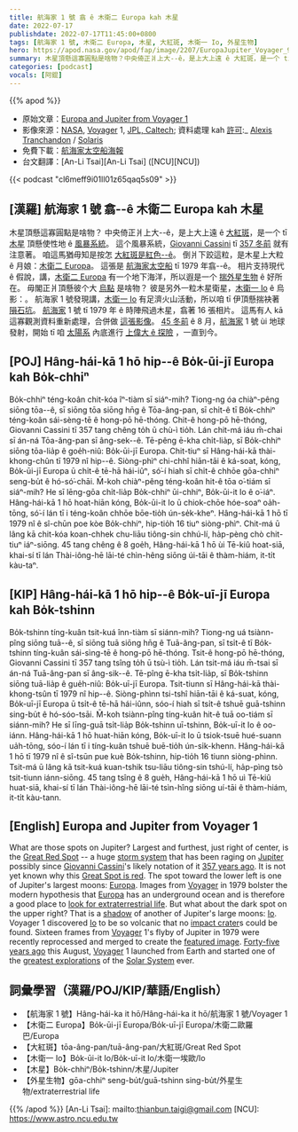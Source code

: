 ```yaml
---
title: 航海家 1 號 翕 ê 木衛二 Europa kah 木星
date: 2022-07-17
publishdate: 2022-07-17T11:45:00+0800
tags: [航海家 1 號, 木衛二 Europa, 木星, 大紅斑, 木衛一 Io, 外星生物]
hero: https://apod.nasa.gov/apod/fap/image/2207/EuropaJupiter_Voyager_960.jpg
summary: 木星頂懸這寡圓點是啥物？中央倚正爿上大--ê，是上大上遠 ê 大紅斑，是一个 tī 木星頂懸使性地 ê 風暴系統。
categories: [podcast]
vocals: [阿錕]
---
```


{{% apod %}}

- 原始文章：[Europa and Jupiter from Voyager 1](https://apod.nasa.gov/apod/ap220717.html)
- 影像來源：[NASA](https://www.nasa.gov/), [Voyager](https://voyager.jpl.nasa.gov/) 1, [JPL, Caltech](https://www.jpl.nasa.gov/); 資料處理 kah [許可](https://creativecommons.org/licenses/by-nc-sa/2.0/):_ [Alexis Tranchandon](mailto:alexis.tranchandoni@gmail.com ) / [Solaris](https://www.flickr.com/photos/alex-is-solaris/)
- 免費下載：[航海家太空船海報](https://voyager.jpl.nasa.gov/downloads/)
- 台文翻譯：[An-Li Tsai][An-Li Tsai] ([NCU][NCU])

{{< podcast "cl6meff9i01ll01z65qaq5s09" >}}

## [漢羅] 航海家 1 號 翕--ê 木衛二 Europa kah 木星
木星頂懸這寡圓點是啥物？
中央倚正爿上大--ê，是上大上遠 ê [大紅斑][Great Red Spot]，是一个 tī [木星][Jupiter] 頂懸使性地 ê [風暴系統][storm system]。
這个風暴系統，[Giovanni Cassini][Giovanni Cassini] tī [357 冬前][357 years ago] 就有注意著。
咱這馬猶毋知是按怎 [大紅斑是紅色--ê][Great Spot is red]。
倒爿下跤這粒，是木星上大粒 ê 月娘：[木衛二 Europa][Europa 1]。
這張是 [航海家太空船][Voyager 1] tī 1979 年翕--ê。
相片支持現代 ê 假說，講，[木衛二 Europa][Europa 2] 有一个地下海洋，所以遐是一个 [揣外星生物][look for extraterrestrial life] ê 好所在。
毋閣正爿頂懸彼个大 [烏點][shadow] 是啥物？
彼是另外一粒木星衛星，[木衛一 Io][Io 1] ê 烏影：。
航海家 1 號發現講，[木衛一 Io][Io 2] 有足濟火山活動，所以咱 tī 伊頂懸揣袂著 [隕石坑][impact crater]。
[航海家][Voyager 2] 1 號 tī 1979 年 ê 時陣飛過木星，翕著 16 張相片。
這馬有人 kā 這寡觀測資料重新處理，合併做 [這張影像][featured image]。
[45 冬前][Forty-five years ago] ê 8 月，[航海家][Voyager 3] 1 號 ùi 地球發射，開始 tī 咱 [太陽系][Solar System] 內底進行 [上偉大 ê 探險][greatest explorations] ，一直到今。

## [POJ] Hâng-hái-kā 1 hō hip--ê Bo̍k-ūi-jī Europa kah Bo̍k-chhiⁿ
Bo̍k-chhiⁿ téng-koân chit-kóa îⁿ-tiàm sī siáⁿ-mih?
Tiong-ng óa chiàⁿ-pêng siōng tōa--ê, sī siōng tōa siōng hn̄g ê Tōa-âng-pan, sī chi̍t-ê tī Bo̍k-chhiⁿ téng-koân sái-sèng-tē ê hong-pō hē-thóng.
Chit-ê hong-pō hē-thóng, Giovanni Cassini tī 357 tang chêng to̍h ū chù-ì tio̍h.
Lán chit-má iáu m̄-chai sī án-ná Tōa-âng-pan sī âng-sek--ê.
Tē-pêng ē-kha chi̍t-lia̍p, sī Bo̍k-chhiⁿ siōng tōa-lia̍p ê goe̍h-niû: Bo̍k-ūi-jī Europa.
Chit-tiuⁿ sī Hâng-hái-kā thài-khong-chûn tī 1979 nî hip--ê.
Siòng-phìⁿ chi-chhî hiān-tāi ê ká-soat, kóng, Bo̍k-ūi-jī Europa ū chi̍t-ê tē-hā hái-iûⁿ, só͘-í hiah sī chi̍t-ê chhōe gōa-chhiⁿ seng-bu̍t ê hó-só͘-chāi.
M̄-koh chiàⁿ-pêng téng-koân hit-ê tōa o͘-tiám sī siáⁿ-mih?
He sī lēng-gōa chi̍t-lia̍p Bo̍k-chhiⁿ ūi-chhiⁿ, Bo̍k-ūi-it Io ê o͘-iáⁿ.
Hâng-hái-kā 1 hō hoat-hiān kóng, Bo̍k-ūi-it Io ū chiok-chōe hóe-soaⁿ oa̍h-tōng, só͘-í lán tī i téng-koân chhōe bōe-tio̍h ún-se̍k-kheⁿ.
Hâng-hái-kā 1 hō tī 1979 nî ê sî-chūn poe kòe Bo̍k-chhiⁿ, hip-tio̍h 16 tiuⁿ siòng-phìⁿ.
Chit-má ū lâng kā chit-kóa koan-chhek chu-liāu tiông-sin chhú-lí, ha̍p-pèng chò chit-tiuⁿ iáⁿ-siōng.
45 tang chêng ê 8 goe̍h, Hâng-hái-kā 1 hō ùi Tē-kiû hoat-siā, khai-sí tī lán Thài-iông-hē lāi-té chìn-hêng siōng úi-tāi ê thàm-hiám, it-ti̍t kàu-taⁿ.


## [KIP] Hâng-hái-kā 1 hō hip--ê Bo̍k-uī-jī Europa kah Bo̍k-tshinn
Bo̍k-tshinn tíng-kuân tsit-kuá înn-tiàm sī siánn-mih?
Tiong-ng uá tsiànn-pîng siōng tuā--ê, sī siōng tuā siōng hn̄g ê Tuā-âng-pan, sī tsi̍t-ê tī Bo̍k-tshinn tíng-kuân sái-sìng-tē ê hong-pō hē-thóng.
Tsit-ê hong-pō hē-thóng, Giovanni Cassini tī 357 tang tsîng to̍h ū tsù-ì tio̍h.
Lán tsit-má iáu m̄-tsai sī án-ná Tuā-âng-pan sī âng-sik--ê.
Tē-pîng ē-kha tsi̍t-lia̍p, sī Bo̍k-tshinn siōng tuā-lia̍p ê gue̍h-niû: Bo̍k-uī-jī Europa.
Tsit-tiunn sī Hâng-hái-kā thài-khong-tsûn tī 1979 nî hip--ê.
Siòng-phìnn tsi-tshî hiān-tāi ê ká-suat, kóng, Bo̍k-uī-jī Europa ū tsi̍t-ê tē-hā hái-iûnn, sóo-í hiah sī tsi̍t-ê tshuē guā-tshinn sing-bu̍t ê hó-sóo-tsāi.
M̄-koh tsiànn-pîng tíng-kuân hit-ê tuā oo-tiám sī siánn-mih?
He sī līng-guā tsi̍t-lia̍p Bo̍k-tshinn uī-tshinn, Bo̍k-uī-it Io ê oo-iánn.
Hâng-hái-kā 1 hō huat-hiān kóng, Bo̍k-uī-it Io ū tsiok-tsuē hué-suann ua̍h-tōng, sóo-í lán tī i tíng-kuân tshuē buē-tio̍h ún-si̍k-khenn.
Hâng-hái-kā 1 hō tī 1979 nî ê sî-tsūn pue kuè Bo̍k-tshinn, hip-tio̍h 16 tiunn siòng-phìnn.
Tsit-má ū lâng kā tsit-kuá kuan-tshik tsu-liāu tiông-sin tshú-lí, ha̍p-pìng tsò tsit-tiunn iánn-siōng.
45 tang tsîng ê 8 gue̍h, Hâng-hái-kā 1 hō uì Tē-kiû huat-siā, khai-sí tī lán Thài-iông-hē lāi-té tsìn-hîng siōng uí-tāi ê thàm-hiám, it-ti̍t kàu-tann.


## [English] Europa and Jupiter from Voyager 1
What are those spots on Jupiter?
Largest and furthest, just right of center, is the [Great Red Spot][Great Red Spot] -- a huge [storm system][storm system] that has been raging on [Jupiter][Jupiter] possibly since [Giovanni Cassini][Giovanni Cassini]'s likely notation of it [357 years ago][357 years ago].
It is not yet known why this [Great Spot is red][Great Spot is red].
The spot toward the lower left is one of Jupiter's largest moons: [Europa][Europa 1].
Images from [Voyager][Voyager 1] in 1979 bolster the modern hypothesis that [Europa][Europa 2] has an underground ocean and is therefore a good place to [look for extraterrestrial life][look for extraterrestrial life].
But what about the dark spot on the upper right?
That is a [shadow][shadow] of another of Jupiter's large moons: [Io][Io 1].
Voyager 1 discovered [Io][Io 2] to be so volcanic that no [impact crater][impact crater]s could be found.
Sixteen frames from [Voyager][Voyager 2] 1's flyby of Jupiter in 1979 were recently reprocessed and merged to create the [featured image][featured image].
[Forty-five years ago][Forty-five years ago] this August, [Voyager][Voyager 3] 1 launched from Earth and started one of the [greatest explorations][greatest explorations] of the [Solar System][Solar System] ever.

## 詞彙學習（漢羅/POJ/KIP/華語/English）
- 【航海家 1 號】Hâng-hái-ka it hō/Hâng-hái-ka it hō/航海家 1 號/Voyager 1
- 【木衛二 Europa】Bo̍k-ūi-jī Europa/Bo̍k-uī-jī Europa/木衛二歐羅巴/Europa
- 【大紅斑】tōa-âng-pan/tuā-âng-pan/大紅斑/Great Red Spot
- 【木衛一 Io】Bo̍k-ūi-it Io/Bo̍k-uī-it Io/木衛一埃歐/Io
- 【木星】Bo̍k-chhiⁿ/Bo̍k-tshinn/木星/Jupiter
- 【外星生物】gōa-chhiⁿ seng-bu̍t/guā-tshinn sing-bu̍t/外星生物/extraterrestrial life


{{% /apod %}}
[An-Li Tsai]: mailto:thianbun.taigi@gmail.com
[NCU]: https://www.astro.ncu.edu.tw

[copyright]: https://apod.nasa.gov/apod/fap/lib/about_apod.html#srapply

[Great Red Spot]:https://en.wikipedia.org/wiki/Great_Red_Spot
[storm system]:https://apod.nasa.gov/apod/ap140518.html
[Jupiter]:https://solarsystem.nasa.gov/planets/jupiter/overview/
[Giovanni Cassini]:https://en.wikipedia.org/wiki/Giovanni_Domenico_Cassini
[357 years ago]:https://en.wikipedia.org/wiki/1665
[Great Spot is red]:https://www.nasa.gov/feature/goddard/jupiter-s-great-red-spot-a-swirling-mystery
[Europa 1]:https://en.wikipedia.org/wiki/Europa_(moon)
[Voyager 1]:https://apod.nasa.gov/apod/ap031120.html
[Europa 2]:https://solarsystem.nasa.gov/moons/jupiter-moons/europa/in-depth/
[look for extraterrestrial life]:https://apod.nasa.gov/debate/debate100th.html
[shadow]:https://i.pinimg.com/736x/06/92/52/0692529495c94007c17abdddaffd31cf.jpg
[Io 1]:https://solarsystem.nasa.gov/moons/jupiter-moons/io/overview/
[Io 2]:https://apod.nasa.gov/apod/ap140330.html
[impact crater]:https://apod.nasa.gov/apod/ap141021.html
[Voyager 2]:https://voyager.jpl.nasa.gov/
[featured image]:https://www.flickr.com/photos/alex-is-solaris/29919234526/in/dateposted-public/
[Forty-five years ago]:https://www.jpl.nasa.gov/events/voyager-45-years-in-space
[Voyager 3]:https://www.youtube.com/watch?v=xs-gJs1CKBY
[greatest explorations]:https://apod.nasa.gov/apod/ap170902.html
[Solar System]:https://apod.nasa.gov/apod/ap170211.html
